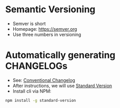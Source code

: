 # Semantic Versioning

- Semver is short
- Homepage: https://semver.org
- Use three numbers in versioning

# Automatically generating CHANGELOGs

- See: [Conventional Changelog](https://github.com/conventional-changelog/conventional-changelog)
- After instructions, we will use [Standard Version](https://github.com/conventional-changelog/standard-version)
- Install cli via NPM:

```bash
npm install -g standard-version
```

